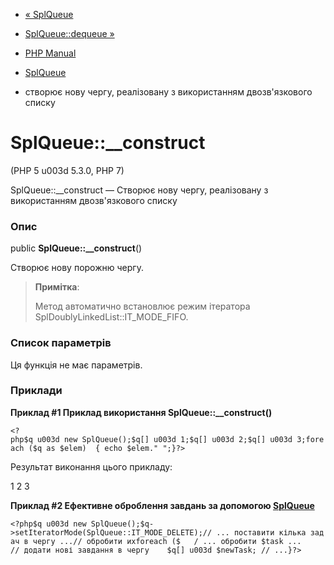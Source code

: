 - [« SplQueue](class.splqueue.md)
- [SplQueue::dequeue »](splqueue.dequeue.md)

- [PHP Manual](index.md)
- [SplQueue](class.splqueue.md)
- створює нову чергу, реалізовану з використанням двозв'язкового
списку

# SplQueue::\_\_construct

(PHP 5 u003d 5.3.0, PHP 7)

SplQueue::\_\_construct — Створює нову чергу, реалізовану з
використанням двозв'язкового списку

### Опис

public **SplQueue::\_\_construct**()

Створює нову порожню чергу.

> **Примітка**:
>
> Метод автоматично встановлює режим ітератора
> SplDoublyLinkedList::IT_MODE_FIFO.

### Список параметрів

Ця функція не має параметрів.

### Приклади

**Приклад #1 Приклад використання **SplQueue::\_\_construct()****

` <?php$q u003d new SplQueue();$q[] u003d 1;$q[] u003d 2;$q[] u003d 3;foreach ($q as $elem)  { echo $elem."
";}?> `

Результат виконання цього прикладу:

1
2
3

**Приклад #2 Ефективне оброблення завдань за допомогою
[SplQueue](class.splqueue.md)**

` <?php$q u003d new SplQueue();$q->setIteratorMode(SplQueue::IT_MODE_DELETE);// ... поставити кілька задач в чергу ...// обробити ихforeach ($   / ... обробити $task ...     // додати нові завдання в чергу    $q[] u003d $newTask; // ...}?> `

